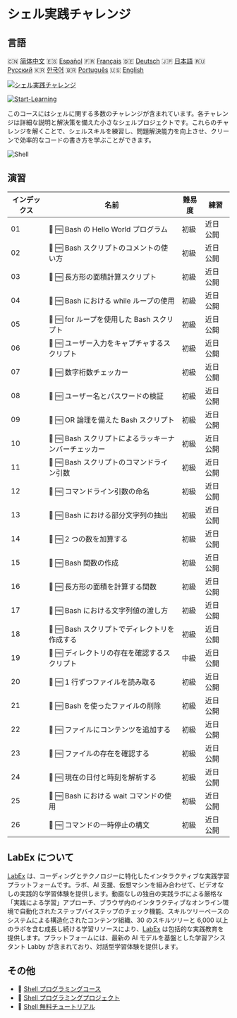 # シェル実践チャレンジ

## 言語

🇨🇳 [简体中文](README_zh.md) 🇪🇸 [Español](README_es.md) 🇫🇷 [Français](README_fr.md) 🇩🇪 [Deutsch](README_de.md) 🇯🇵 [日本語](README_ja.md) 🇷🇺 [Русский](README_ru.md) 🇰🇷 [한국어](README_ko.md) 🇧🇷 [Português](README_pt.md) 🇺🇸 [English](README.md) 

[![シェル実践チャレンジ](https://cover-creator.labex.io/shell-practice-challenges.png?lang=ja)](https://labex.io/ja/courses/shell-practice-challenges)

[![Start-Learning](https://img.shields.io/badge/Start-Learning-whitesmoke?style=for-the-badge)](https://labex.io/ja/courses/shell-practice-challenges)

このコースにはシェルに関する多数のチャレンジが含まれています。各チャレンジは詳細な説明と解決策を備えた小さなシェルプロジェクトです。これらのチャレンジを解くことで、シェルスキルを練習し、問題解決能力を向上させ、クリーンで効率的なコードの書き方を学ぶことができます。

![Shell](https://img.shields.io/badge/Shell-whitesmoke?style=for-the-badge&logo=shell)


## 演習

|   インデックス | 名前                                                  | 難易度   | 練習     |
|----------------|-------------------------------------------------------|----------|----------|
|             01 | 🎯 🆓 Bash の Hello World プログラム                  | 初級     | 近日公開 |
|             02 | 🎯 🆓 Bash スクリプトのコメントの使い方               | 初級     | 近日公開 |
|             03 | 🎯 🆓 長方形の面積計算スクリプト                      | 初級     | 近日公開 |
|             04 | 🎯 🆓 Bash における while ループの使用                | 初級     | 近日公開 |
|             05 | 🎯 🆓 for ループを使用した Bash スクリプト            | 初級     | 近日公開 |
|             06 | 🎯 🆓 ユーザー入力をキャプチャするスクリプト          | 初級     | 近日公開 |
|             07 | 🎯 🆓 数字桁数チェッカー                              | 初級     | 近日公開 |
|             08 | 🎯 🆓 ユーザー名とパスワードの検証                    | 初級     | 近日公開 |
|             09 | 🎯 🆓 OR 論理を備えた Bash スクリプト                 | 初級     | 近日公開 |
|             10 | 🎯 🆓 Bash スクリプトによるラッキーナンバーチェッカー | 初級     | 近日公開 |
|             11 | 🎯 🆓 Bash スクリプトのコマンドライン引数             | 初級     | 近日公開 |
|             12 | 🎯 🆓 コマンドライン引数の命名                        | 初級     | 近日公開 |
|             13 | 🎯 🆓 Bash における部分文字列の抽出                   | 初級     | 近日公開 |
|             14 | 🎯 🆓 2 つの数を加算する                              | 初級     | 近日公開 |
|             15 | 🎯 🆓 Bash 関数の作成                                 | 初級     | 近日公開 |
|             16 | 🎯 🆓 長方形の面積を計算する関数                      | 初級     | 近日公開 |
|             17 | 🎯 🆓 Bash における文字列値の渡し方                   | 初級     | 近日公開 |
|             18 | 🎯 🆓 Bash スクリプトでディレクトリを作成する         | 初級     | 近日公開 |
|             19 | 🎯 🆓 ディレクトリの存在を確認するスクリプト          | 中級     | 近日公開 |
|             20 | 🎯 🆓 1 行ずつファイルを読み取る                      | 初級     | 近日公開 |
|             21 | 🎯 🆓 Bash を使ったファイルの削除                     | 初級     | 近日公開 |
|             22 | 🎯 🆓 ファイルにコンテンツを追加する                  | 初級     | 近日公開 |
|             23 | 🎯 🆓 ファイルの存在を確認する                        | 初級     | 近日公開 |
|             24 | 🎯 🆓 現在の日付と時刻を解析する                      | 初級     | 近日公開 |
|             25 | 🎯 🆓 Bash における wait コマンドの使用               | 初級     | 近日公開 |
|             26 | 🎯 🆓 コマンドの一時停止の構文                        | 初級     | 近日公開 |

## LabEx について

[LabEx](https://labex.io) は、コーディングとテクノロジーに特化したインタラクティブな実践学習プラットフォームです。ラボ、AI 支援、仮想マシンを組み合わせて、ビデオなしの実践的な学習体験を提供します。動画なしの独自の実践ラボによる厳格な「実践による学習」アプローチ、ブラウザ内のインタラクティブなオンライン環境で自動化されたステップバイステップのチェック機能、スキルツリーベースのシステムによる構造化されたコンテンツ組織、30 のスキルツリーと 6,000 以上のラボを含む成長し続ける学習リソースにより、[LabEx](https://labex.io) は包括的な実践教育を提供します。プラットフォームには、最新の AI モデルを基盤とした学習アシスタント Labby が含まれており、対話型学習体験を提供します。

## その他

- 🔗 [Shell プログラミングコース](https://github.com/labex-labs/awesome-programming-courses)
- 🔗 [Shell プログラミングプロジェクト](https://github.com/labex-labs/awesome-programming-projects)
- 🔗 [Shell 無料チュートリアル](https://github.com/labex-labs/shell-free-tutorials)

